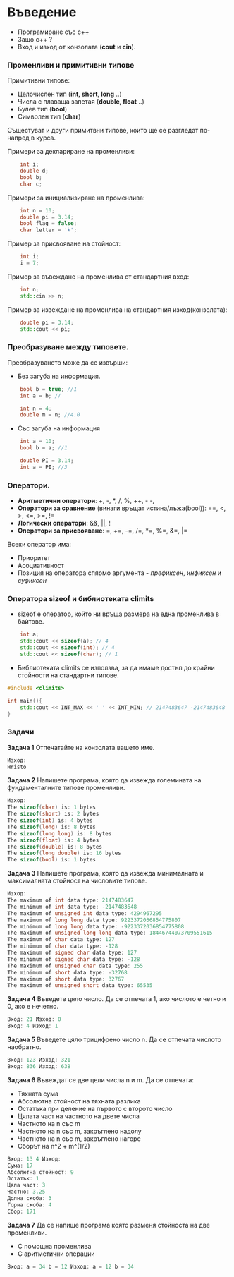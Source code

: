 <h1>Въведение</h1>

- Програмиране със c++
- Защо c++ ?
- Вход и изход от конзолата (**cout** и **cin**).

<h3>Променливи и примитивни типове</h3>
Примитивни типове:

- Целочислен тип (**int, short, long** ..)
- Числа с плаваща запетая (**double, float** ..)
- Булев тип (**bool**)
- Символен тип (**char**)

Същестуват и други примитвни типове, които ще се разгледат по-напред в курса.

Примери за деклариране на променливи:
```c++
    int i;
    double d;
    bool b;
    char c;
```

Примери за инициализиране на променлива:
```c++
    int n = 10;
    double pi = 3.14;
    bool flag = false;
    char letter = 'k';
```

Пример за присвояване на стойност:
```c++
    int i;
    i = 7;
```

Пример за въвеждане на променлива от стандартния вход:
```c++
    int n;
    std::cin >> n;
```

Пример за извеждане на променлива на стандартния изход(конзолата):
```c++
    double pi = 3.14;
    std::cout << pi;
```

<h3>Преобразуване между типовете.</h3>
Преобразуването може да се извърши:

 - Без загуба на информация.
```c++
    bool b = true; //1
    int a = b; // 
```
```c++
    int n = 4; 
    double m = n; //4.0 
```
 - Със загуба на информация
```c++
    int a = 10;
    bool b = a; //1 
```
```c++
    double PI = 3.14;
    int a = PI; //3
```
<h3>Оператори.</h3>

- **Аритметични оператори**:
+, -, *, /, %, ++, - -,
- **Оператори за сравнение** (винаги връщат истина/лъжа(bool)):
==, <, >, <=, >=, !=
- **Логически оператори**:
&&, ||, !  
- **Оператори за присвояване**:
=, +=, -=, /=, *=, %=, &=, |= 

Всеки оператор има:
- Приоритет
- Асоциативност
- Позиция на оператора спярмо аргумента - _префиксен_, _инфиксен_ и _суфиксен_

<h3>Оператора sizeof и библиотеката climits</h3>

- sizeof е оператор, който ни връща размера на една променлива в байтове.

```c++
    int a;
    std::cout << sizeof(a); // 4
    std::cout << sizeof(int); // 4
    std::cout << sizeof(char); // 1
```

- Библиотеката climits се използва, за да имаме достъп до крайни стойности на стандартни типове.

```c++
#include <climits>

int main(){
    std::cout << INT_MAX << ' ' << INT_MIN; // 2147483647 -2147483648
}
```

<h3>Задачи</h3>

**Задача 1** Отпечатайте на конзолата вашето име.

```c++
Изход:
Hristo
```

**Задача 2** Напишете програма, която да извежда големината на фундаменталните типове променливи.

```c++
Изход:
The sizeof(char) is: 1 bytes
The sizeof(short) is: 2 bytes
The sizeof(int) is: 4 bytes
The sizeof(long) is: 8 bytes
The sizeof(long long) is: 8 bytes
The sizeof(float) is: 4 bytes
The sizeof(double) is: 8 bytes
The sizeof(long double) is: 16 bytes
The sizeof(bool) is: 1 bytes
```

**Задача 3** Напишете програма, която да извежда минималната и максималната стойност на числовите типове.
```c++
Изход:
The maximum of int data type: 2147483647
The minimum of int data type: -2147483648
The maximum of unsigned int data type: 4294967295
The maximum of long long data type: 9223372036854775807
The minimum of long long data type: -9223372036854775808
The maximum of unsigned long long data type: 18446744073709551615
The maximum of char data type: 127
The minimum of char data type: -128
The maximum of signed char data type: 127
The minimum of signed char data type: -128
The maximum of unsigned char data type: 255
The minimum of short data type: -32768
The maximum of short data type: 32767
The maximum of unsigned short data type: 65535
```

**Задача 4** Въведете цяло число. Да се отпечата 1, ако числото е четно и 0, ако е нечетно.
```c++
Вход: 21 Изход: 0
Вход: 4 Изход: 1
```

**Задача 5** Въведете цяло трицифрено число n. Да се отпечата числото наобратно.

```c++
Вход: 123 Изход: 321
Вход: 836 Изход: 638
```

**Задача 6** Въвеждат се две цели числа n и m. Да се отпечата:

- Тяхната сума
- Абсолютна стойност на тяхната разлика
- Остатъка при деление на първото с второто число
- Цялата част на частното на двете числа
- Частното на n със m
- Частното на n със m, закръглено надолу
- Частното на n със m, закръглено нагоре
- Сборът на n^2 + m^(1/2)

```c++
Вход: 13 4 Изход:
Сума: 17
Абсолютна стойност: 9
Остатък: 1
Цяла част: 3
Частно: 3.25
Долна скоба: 3
Горна скоба: 4
Сбор: 171
```

**Задача 7** Да се напише програма която разменя стойноста на две променливи.

- С помощна променлива
- С аритметични операции

```c++
Вход: a = 34 b = 12 Изход: a = 12 b = 34
```